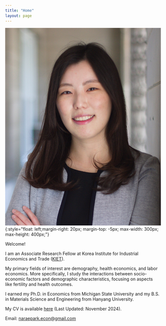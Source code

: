 ```yaml
---
title: "Home"
layout: page
---
```


![Pic](assets/photos/naraepark_.jpeg){:style="float: left;margin-right: 20px; margin-top: -5px; max-width: 300px; max-height: 400px;"}

Welcome! 

I am an Associate Research Fellow at Korea Institute for Industrial Economics and Trade ([KIET](https://www.kiet.re.kr)). 

My primary fields of interest are demography, health economics, and labor economics. More specifically, I study the interactions between socio-economic factors and demographic characteristics, focusing on aspects like fertility and health outcomes.

I earned my Ph.D. in Economics from Michigan State University and my B.S. in Materials Science and Engineering from Hanyang University. 

My CV is available [here](assets/cv/cv_parkn.pdf) (Last Updated: November 2024).

Email: [naraepark.econ@gmail.com](mailto:naraepark.econ@gmail.com)
